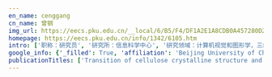 ```yaml
---
en_name: cenggang
cn_name: 曾钢
img_url: https://eecs.pku.edu.cn/__local/6/B5/F4/DF1A2E1A8CDB0A457280D205E04_9CDDA166_1BD2.jpg?e=.jpg
homepage: https://eecs.pku.edu.cn/info/1342/6105.htm
intro: ['职称：研究员', '研究所：信息科学中心', '研究领域：计算机视觉和图形学，三维场景建模，基于图像或交互的建模和渲染，自动图像分割\r\n ', '办公电话：86-10-6275 7069', '电子邮件：gang.zeng@pku.edu.cn', '个人主页：http://www.cis.pku.edu.cn/faculty/vision/zeng/ ']
google_info: {'_filled': True, 'affiliation': 'Beijing University of Chemical Technology', 'citedby': 2474, 'citedby5y': 1838, 'cites_per_year': {2009: 15, 2010: 35, 2011: 52, 2012: 125, 2013: 193, 2014: 204, 2015: 265, 2016: 294, 2017: 356, 2018: 359, 2019: 416, 2020: 146}}
publicationTitles: ['Transition of cellulose crystalline structure and surface morphology of biomass as a function of ionic liquid pretreatment and its relation to enzymatic hydrolysis', 'Influence of physico-chemical changes on enzymatic digestibility of ionic liquid and AFEX pretreated corn stover', 'Understanding the impact of ionic liquid pretreatment on eucalyptus', 'Impact of ionic liquid pretreatment conditions on cellulose crystalline structure using 1-ethyl-3-methylimidazolium acetate', 'Understanding changes in cellulose crystalline structure of lignocellulosic biomass during ionic liquid pretreatment by XRD', 'Accessibility of pores in coal to methane and carbon dioxide', 'Comparison of different biomass pretreatment techniques and their impact on chemistry and structure', 'Characterization of the CO2 fluid adsorption in coal as a function of pressure using neutron scattering techniques (SANS and USANS)', 'Comparison of the impact of ionic liquid pretreatment on recalcitrance of agave bagasse and switchgrass', 'Exploring the effect of different plant lignin content and composition on ionic liquid pretreatment efficiency and enzymatic saccharification of Eucalyptus globulus L. mutants', 'From lignin association to nano-/micro-particle preparation: extracting higher value of lignin', 'Theory, practice and prospects of X-ray and neutron scattering for lignocellulosic biomass characterization: towards understanding biomass pretreatment', 'Impact of high biomass loading on ionic liquid pretreatment', 'Thermogravimetric analysis of lignocellulosic biomass with ionic liquid pretreatment', 'From cellulose fibrils to single chains: understanding cellulose dissolution in ionic liquids', 'Pore characteristics of Longmaxi shale gas reservoir in the Northwest of Guizhou, China: Investigations using small-angle neutron scattering (SANS), helium pycnometry, and gas …', 'Characterization of agave bagasse as a function of ionic liquid pretreatment', 'Addition of a carbohydrate-binding module enhances cellulase penetration into cellulose substrates', 'Simulations Reveal Conformational Changes of Methylhydroxyl Groups during Dissolution of Cellulose Iβ in Ionic Liquid 1-Ethyl-3-methylimidazolium Acetate', 'Neutron reflectometry and QCM-D study of the interaction of cellulases with films of amorphous cellulose', 'Small angle neutron scattering study of conformation of oligo (ethylene glycol)-grafted polystyrene in dilute solutions: effect of the backbone length', 'From lignin subunits to aggregates: insights into lignin solubilization', 'Effect of ionic liquid treatment on the structures of lignins in solutions: molecular subunits released from lignin', 'Polymer dimensions in good solvents: crossover from semidilute to concentrated solutions', 'Colloid-based multiplexed screening for plant biomass-degrading glycoside hydrolase activities in microbial communities', 'Deconstruction of Corncob by Steam Explosion Pretreatment: Correlations between Sugar Conversion and Recalcitrant Structures', 'Structural and chemical characterization of hardwood from tree species with applications as bioenergy feedstocks', 'Dynamic Micromapping of CO2 Sorption in Coal', 'Study of enzymatic digestion of cellulose by small angle neutron scattering', 'Pore structure characterization of organic-rich Niutitang shale from China: Small angle neutron scattering (SANS) study', 'Interactions of endoglucanases with amorphous cellulose films resolved by neutron reflectometry and quartz crystal microbalance with dissipation monitoring', 'Effects of acid impregnated steam explosion process on xylose recovery and enzymatic conversion of cellulose in corncob', 'Monitoring Phase Behavior of Sub- and Supercritical CO2 Confined in Porous Fractal Silica with 85% Porosity', 'Association and structure of thermosensitive comblike block copolymers in aqueous solutions', 'Characterization of white poplar and eucalyptus after ionic liquid pretreatment as a function of biomass loading using X-ray diffraction and small angle neutron scattering', 'Stability of the bituminous coal microstructure upon exposure to high pressures of helium', 'Conformation of oligo (ethylene glycol) grafted poly (norbornene) in solutions: A small angle neutron scattering study', 'Conformation of oligo (ethylene glycol) grafted polystyrene in dilute aqueous solutions', 'Dimethyl sulfoxide assisted ionic liquid pretreatment of switchgrass for isoprenol production', 'Biomass pretreatment using dilute aqueous ionic liquid (IL) solutions with dynamically varying IL concentration and its impact on IL recycling', 'Synergistic effect of pretreatment with dimethyl sulfoxide and an ionic liquid on enzymatic digestibility of white poplar and pine', 'Partial Collapse and Reswelling of a Polymer in the Critical Demixing Region of Good Solvents', 'A comparative study of enzymatic hydrolysis and thermal degradation of corn stover: understanding biomass pretreatment', 'Extraction and characterization of lignin from corncob residue after acid-catalyzed steam explosion pretreatment', 'On the solution structure of kraft lignin in ethylene glycol and its implication for nanoparticle preparation', 'Effect of ionic liquid pretreatment on the porosity of pine: Insights from small-angle neutron scattering, nitrogen adsorption analysis, and X-ray diffraction', 'SANS study on self-assembled structures of glucose-responsive phenylboronate ester-containing diblock copolymer', 'Dimethyl sulfoxide assisted dissolution of cellulose in 1-ethyl-3-methylimidazoium acetate: small angle neutron scattering and rheological studies', 'Semi fluorinated polymers as surface energy controlled layers for liquid crystal alignment', 'Effects of Intermicellar Interactions on the Dissociation of Block Copolymer Micelles: SANS and NMR Studies', 'Multiscale connectivity characterization of marine shales in southern China by fluid intrusion, small-angle neutron scattering (SANS), and FIB-SEM', 'Pore connectivity and water accessibility in Upper Permian transitional shales, southern China', 'Tolerance characterization and isoprenol production of adapted Escherichia coli in the presence of ionic liquids', 'Polystyrene‐block‐Polyisoprene Diblock‐Copolymer Micelles: Coupled Pressure and Temperature Effects', 'Controlled Preparation of Corncob Lignin Nanoparticles and their Size-Dependent Antioxidant Properties: Toward High Value Utilization of Lignin', 'A two-stage pretreatment using dilute sodium hydroxide solution followed by an ionic liquid at low temperatures: Toward construction of lignin-first biomass pretreatment', 'Rapid characterization of the activities of lignin‑modifying enzymes basedon nanostructure‑initiator mass spectrometry (NIMS)', 'Dewetting and microphase separation in symmetric polystyrene‐block‐polyisoprene diblock copolymer ultrathin films', 'NaCl enhances Escherichia coli growth and isoprenol production in the presence of imidazolium-based ionic liquids']
---
```

